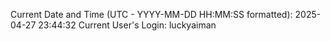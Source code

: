 Current Date and Time (UTC - YYYY-MM-DD HH:MM:SS formatted): 2025-04-27 23:44:32
Current User's Login: luckyaiman
